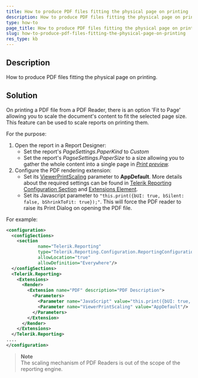 ```yaml
---
title: How to produce PDF files fitting the physical page on printing
description: How to produce PDF files fitting the physical page on printing.
type: how-to
page_title: How to produce PDF files fitting the physical page on printing
slug: how-to-produce-pdf-files-fitting-the-physical-page-on-printing
res_type: kb
---
```


## Description
How to produce PDF files fitting the physical page on printing.  
  
## Solution   

On printing a PDF file from a PDF Reader, there is an option 'Fit to Page' allowing you to scale the document's content to fit the selected page size. This feature can be used to scale reports on printing them.  
  

For the purpose:  

1. Open the report in a Report Designer:
    - Set the report's *PageSettings.PaperKind* to *Custom*
    - Set the report's *PagseSettings.PaperSize* to a size allowing you to gather the whole content into a single page in *[Print preview](../report-viewers-interactive-print-view).*
2. Configure the PDF rendering extension:
    - Set its [ViewerPrintScaling](../device-information-settings-pdf) parameter to **AppDefault**. More details about the required settings can be found in [Telerik Reporting Configuration Section](../configuring-telerik-reporting) and [Extensions Element](../configuring-telerik-reporting-extensions).
    - Set its Javascript parameter to ```"this.print({bUI: true, bSilent: false, bShrinkToFit: true});"```. This will force the PDF reader to raise its Print Dialog on opening the PDF file.

 For example:  

```xml
<configuration>
  <configSections>
    <section
            name="Telerik.Reporting"
            type="Telerik.Reporting.Configuration.ReportingConfigurationSection, Telerik.Reporting, Version=10.1.16.615, Culture=neutral, PublicKeyToken=a9d7983dfcc261be"
            allowLocation="true"
            allowDefinition="Everywhere"/>
  </configSections>
  <Telerik.Reporting>
    <Extensions>
      <Render>
        <Extension name="PDF" description="PDF Description">
          <Parameters>
            <Parameter name="JavaScript" value="this.print({bUI: true, bSilent: false, bShrinkToFit: true});"/>
            <Parameter name="ViewerPrintScaling" value="AppDefault"/>
          </Parameters>
        </Extension>
      </Render>
    </Extensions>
  </Telerik.Reporting>
....
</configuration>
```
  
>**Note**
> <br/>
> The scaling mechanism of PDF Readers is out of the scope of the reporting engine. 

